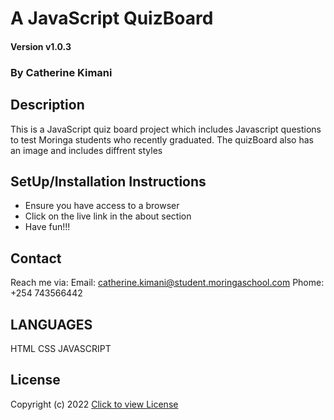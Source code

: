 # A JavaScript QuizBoard

#### Version v1.0.3

### By Catherine Kimani

## Description
This is a JavaScript quiz board project which includes Javascript questions to test Moringa students who recently graduated.
The quizBoard also has an image and includes diffrent styles

## SetUp/Installation Instructions
* Ensure you have access to a browser
* Click on the live link in the about section
* Have fun!!!


## Contact

Reach me via:
Email: catherine.kimani@student.moringaschool.com
Phome: +254 743566442
## LANGUAGES
HTML
CSS
JAVASCRIPT

## License
Copyright (c) 2022 [Click to view License](LICENSE)